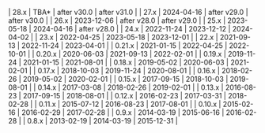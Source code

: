 | 28.x   | TBA*       | after v30.0 | after v31.0  |
| 27.x   | 2024-04-16 | after v29.0 | after v30.0  |
| 26.x   | 2023-12-06 | after v28.0 | after v29.0  |
| 25.x   | 2023-05-18 | 2024-04-16  | after v28.0  |
| 24.x   | 2022-11-24 | 2023-12-12  | 2024-04-02   |
| 23.x   | 2022-04-25 | 2023-05-18  | 2023-12-01   |
| 22.x   | 2021-09-13 | 2022-11-24  | 2023-04-01   |
| 0.21.x | 2021-01-15 | 2022-04-25  | 2022-10-01   |
| 0.20.x | 2020-06-03 | 2021-09-13  | 2022-02-01   |
| 0.19.x | 2019-11-24 | 2021-01-15  | 2021-08-01   |
| 0.18.x | 2019-05-02 | 2020-06-03  | 2021-02-01   |
| 0.17.x | 2018-10-03 | 2019-11-24  | 2020-08-01   |
| 0.16.x | 2018-02-26 | 2019-05-02  | 2020-02-01   |
| 0.15.x | 2017-09-15 | 2018-10-03  | 2019-08-01   |
| 0.14.x | 2017-03-08 | 2018-02-26  | 2019-02-01   |
| 0.13.x | 2016-08-23 | 2017-09-15  | 2018-08-01   |
| 0.12.x | 2016-02-23 | 2017-03-31  | 2018-02-28   |
| 0.11.x | 2015-07-12 | 2016-08-23  | 2017-08-01   |
| 0.10.x | 2015-02-16 | 2016-02-29  | 2017-02-28   |
| 0.9.x  | 2014-03-19 | 2015-06-16  | 2016-02-28   |
| 0.8.x  | 2013-02-19 | 2014-03-19  | 2015-12-31   |
